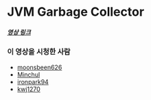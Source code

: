 # JVM Garbage Collector

##### [영상 링크](https://youtu.be/vZRmCbl871I)

### 이 영상을 시청한 사람

- [moonsbeen626](https://github.com/moonsbeen626)
- [Minchul](https://github.com/MinChul-Son)
- [ironpark94](https://github.com/ironpark94)
- [kwj1270](https://github.com/kwj1270/TIL_Seminar/blob/master/Java%20Memory%20Garbage%20Collection.md)  
